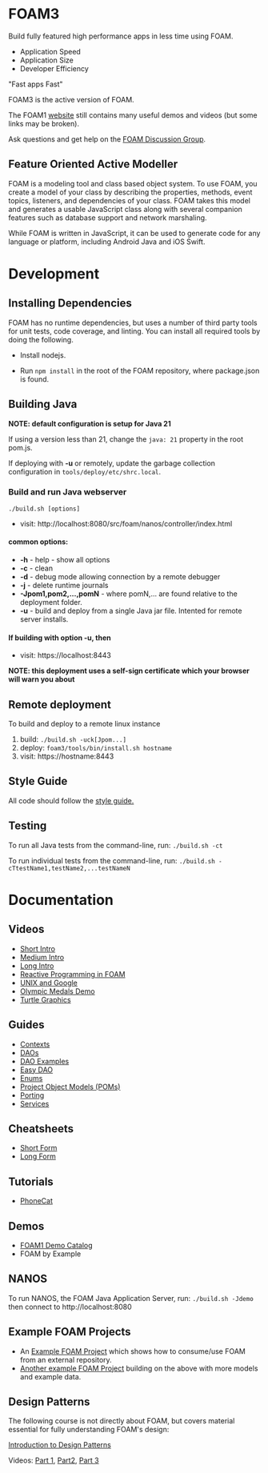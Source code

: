 # FOAM3

Build fully featured high performance apps in less time using FOAM.

  * Application Speed
  * Application Size
  * Developer Efficiency

"Fast apps Fast"

FOAM3 is the active version of FOAM.

The FOAM1 [website](https://foam-framework.github.io/foam/) still contains many useful demos and videos (but some links may be broken).

Ask questions and get help on the [FOAM Discussion Group](https://groups.google.com/g/foam-framework-discuss).

<!--
[![Build Status](https://travis-ci.org/foam-framework/foam3.svg?branch=master)](https://travis-ci.org/foam-framework/foam3) -->

## Feature Oriented Active Modeller

FOAM is a modeling tool and class based object system.  To use FOAM,
you create a model of your class by describing the properties, methods,
event topics, listeners, and dependencies of your class.  FOAM takes
this model and generates a usable JavaScript class along with several
companion features such as database support and network marshaling.

While FOAM is written in JavaScript, it can be used to generate code
for any language or platform, including Android Java and iOS Swift.

# Development
## Installing Dependencies

FOAM has no runtime dependencies, but uses a number of third party tools for
unit tests, code coverage, and linting.  You can install all required
tools by doing the following.

* Install nodejs.

* Run `npm install` in the root of the FOAM repository, where
  package.json is found.

## Building Java

**NOTE: default configuration is setup for Java 21** 

If using a version less than 21, change the `java: 21` property in the root pom.js.

If deploying with **-u** or remotely, update the garbage collection configuration in `tools/deploy/etc/shrc.local`. 

### Build and run Java webserver

`./build.sh [options]`

* visit: http://localhost:8080/src/foam/nanos/controller/index.html

#### common options:

* **-h** - help - show all options
* **-c** - clean
* **-d** - debug mode allowing connection by a remote debugger
* **-j** - delete runtime journals
* **-Jpom1,pom2,...,pomN** - where pomN,... are found relative to the deployment folder. 
* **-u** - build and deploy from a single Java jar file. Intented for remote server installs.

#### If building with option **-u**, then 

* visit: https://localhost:8443

**NOTE: this deployment uses a self-sign certificate which your browser will warn you about**

<!--
## Running Application Controller

The FOAM Application Controller allows you to access components of your foam
app by using the browser & displaying it as a GUI.
To access, run the following in the parent directory of foam3:
-->

## Remote deployment

To build and deploy to a remote linux instance

1. build: `./build.sh -uck[Jpom...]`
1. deploy: `foam3/tools/bin/install.sh hostname`
1. visit: https://hostname:8443

## Style Guide

All code should follow the [style guide.](doc/guides/StyleGuide.md)

## Testing
To run all Java tests from the command-line, run:
`./build.sh -ct`

To run individual tests from the command-line, run:
`./build.sh -cTtestName1,testName2,...testNameN`

<!--
* _npm test_ runs standard unit tests.

* _npm run testDebug_ runs the unit tests with a debugger.

* _npm run coverage_ runs code coverage and creates an html report in /coverage.

For in-browser testing, run your favorite web server at the root of the FOAM
repository. In a browser, navigate to
[http://localhost:8080/test/browser/SpecRunner.html](http://localhost:8000/test/browser/SpecRunner.html)
to run the unit tests.
-->
# Documentation

## Videos
- [Short Intro](https://www.youtube.com/watch?v=S4LbUv5FsGQ)
- [Medium Intro](https://www.youtube.com/watch?v=n699DWb2TUs)
- [Long Intro](https://www.youtube.com/watch?v=PsFLlgrzn2E)
- [Reactive Programming in FOAM](https://www.youtube.com/watch?v=-fbq-_H6Lf4)
- [UNIX and Google](https://www.youtube.com/watch?v=3Ea3pkTCYx4)
- [Olympic Medals Demo](https://www.youtube.com/watch?v=y9i4oW9dHHw)
- [Turtle Graphics](https://www.youtube.com/watch?v=4wO_RrftJTE)

## Guides
- [Contexts](doc/guides/Context.md)
- [DAOs](doc/guides/Dao.md)
- [DAO Examples](doc/guides/DaoExamples.md)
- [Easy DAO](doc/guides/EasyDao.md)
- [Enums](doc/guides/Enum.md)
- [Project Object Models (POMs)](doc/guides/POM.md)
- [Porting](doc/guides/Porting.md)
- [Services](doc/guides/Services.md)

## Cheatsheets
- [Short Form](https://docs.google.com/document/d/1IUH4jveNk5eidFiXr-m76mYOAdPMA5TngF-wgN4zFvM/edit?usp=sharing)
- [Long Form](https://docs.google.com/document/d/1XnxtQ_B6D1SWo2FSh8UkWq1euElBLONBVBCo6cPueL4/edit?usp=sharing)

## Tutorials
<!--
- [TODO](http://foam-framework.github.io/foam/tutorial/todo/0-intro/) (needs to be ported to FOAM3, needs fixes, even for FOAM1) -->
- [PhoneCat](https://github.com/kgrgreer/foam3/blob/development/tutorial/phonecat/0-intro.md)

## Demos
- [FOAM1 Demo Catalog](http://foam-framework.github.io/foam/foam/demos/DemoCat.html)
- FOAM by Example

## NANOS
To run NANOS, the FOAM Java Application Server, run:
`./build.sh -Jdemo`
then connect to http://localhost:8080

## Example FOAM Projects

- An [Example FOAM Project](https://github.com/adamvy/example-foam-project) which shows how to consume/use FOAM from an external repository.
- [Another example FOAM Project](https://github.com/jlhughes/Journal) building on the above with more models and example data. 

## Design Patterns
The following course is not directly about FOAM, but covers material essential for fully understanding FOAM's design:

[Introduction to Design Patterns](https://docs.google.com/presentation/d/1kcohKD0WJHJWoJshOUpVdk-Pa3oeJMt9DTl63gWt-bo/edit)

Videos: [Part 1](https://www.youtube.com/watch?v=uslGu0kezeg), [Part2](https://www.youtube.com/watch?v=jzWjp_B7wE4), [Part 3](https://www.youtube.com/watch?v=yIfPa7yzYpQ)

